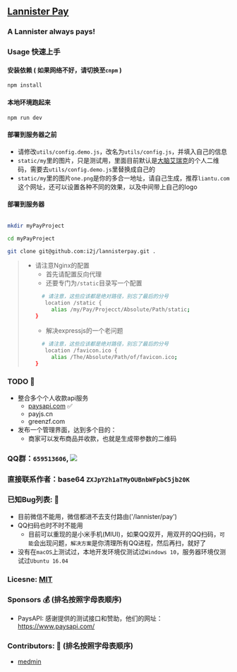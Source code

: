 ## [Lannister Pay](https://www.lannisterpay.com) 
### A Lannister always pays!


### Usage 快速上手

#### 安装依赖 ( 如果网络不好，请切换至`cnpm` )
```bash
npm install
```

#### 本地环境跑起来
```bash
npm run dev
```

#### 部署到服务器之前
 - 请修改`utils/config.demo.js`，改名为`utils/config.js`，并填入自己的信息
 - `static/my`里的图片，只是测试用，里面目前默认是[大脑艾瑞克](https://awesomejs.org)的个人二维码，需要去`utils/config.demo.js`里替换成自己的
 - `static/my`里的图片`one.png`是你的多合一地址，请自己生成，推荐`liantu.com`这个网址，还可以设置各种不同的效果，以及中间带上自己的logo

#### 部署到服务器
```bash

mkdir myPayProject

cd myPayProject

git clone git@github.com:i2j/lannisterpay.git .

```
> - 请注意Nginx的配置
>    - 首先请配置反向代理
>    - 还要专门为`/static`目录写一个配置
>    ```bash
>      # 请注意，这些应该都是绝对路径，别忘了最后的分号
>       location /static {
>         alias /my/Pay/Projecct/Absolute/Path/static;
>    }
>    ```
>   - 解决expressjs的一个老问题
>    ```bash
>      # 请注意，这些应该都是绝对路径，别忘了最后的分号
>       location /favicon.ico {
>         alias /The/Absolute/Path/of/favicon.ico;
>    }
>    ```


### TODO :date:
 - 整合多个个人收款api服务
    - [paysapi.com](paysapi.com) :white_check_mark:
    - payjs.cn
    - greenzf.com
 - 发布一个管理界面，达到多个目的：
    - 商家可以发布商品并收款，也就是生成带参数的二维码
    



### QQ群：`659513606`, [![](http://pub.idqqimg.com/wpa/images/group.png)](http://shang.qq.com/wpa/qunwpa?idkey=cc1974f38d2f7c2c85358d2ef7a5e1822bb8f10346e0d1e5b0af571f52f4e147)

### 直接联系作者：base64 `ZXJpY2h1aTMyOUBnbWFpbC5jb20K`

### 已知Bug列表: :imp:
 - 目前微信不能用，微信都进不去支付路由('/lannister/pay')
 - QQ扫码也时不时不能用
    - 目前可以重现的是小米手机(MIUI)，如果QQ双开，用双开的QQ扫码，`可能`会出现问题，`解决方案`是你清理所有QQ进程，然后再扫，就好了
 - 没有在`macOS`上测试过，本地开发环境仅测试过`Windows 10`，服务器环境仅测试过`Ubuntu 16.04`

### Licesne: [MIT](License)

### Sponsors :moneybag: (排名按照字母表顺序)
 - PaysAPI: 感谢提供的测试接口和赞助，他们的网址：https://www.paysapi.com/

### Contributors: :revolving_hearts: (排名按照字母表顺序)
 - [medmin](https://github.com/medmin)